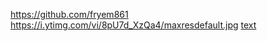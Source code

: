 https://github.com/fryem861
https://i.ytimg.com/vi/8pU7d_XzQa4/maxresdefault.jpg
[text](https://example.com)
